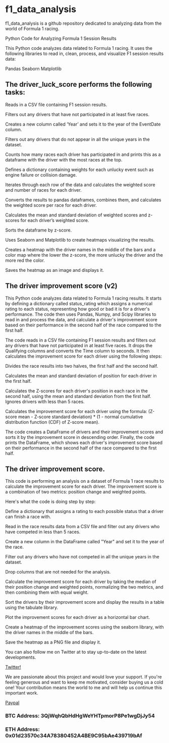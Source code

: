 # f1_data_analysis

f1_data_analysis is a github repository dedicated to analyzing data from the world of Formula 1 racing. 

Python Code for Analyzing Formula 1 Session Results

This Python code analyzes data related to Formula 1 racing. It uses the following libraries to read in, clean, process, and visualize F1 session results data:

Pandas
Seaborn
Matplotlib

## The driver_luck_score performs the following tasks:

Reads in a CSV file containing F1 session results.

Filters out any drivers that have not participated in at least five races.

Creates a new column called ‘Year’ and sets it to the year of the EventDate column.

Filters out any drivers that do not appear in all the unique years in the dataset.

Counts how many races each driver has participated in and prints this as a dataframe with the driver with the most races at the top.

Defines a dictionary containing weights for each unlucky event such as engine failure or collision damage.

Iterates through each row of the data and calculates the weighted score and number of races for each driver.

Converts the results to pandas dataframes, combines them, and calculates the weighted score per race for each driver.

Calculates the mean and standard deviation of weighted scores and z-scores for each driver’s weighted score.

Sorts the dataframe by z-score.

Uses Seaborn and Matplotlib to create heatmaps visualizing the results.

Creates a heatmap with the driver names in the middle of the bars and a color map where the lower the z-score, the more unlucky the driver and the more red the color.

Saves the heatmap as an image and displays it.

## The driver improvement score (v2)

This Python code analyzes data related to Formula 1 racing results. It starts by defining a dictionary called status_rating which assigns a numerical rating to each status, representing how good or bad it is for a driver's performance. The code then uses Pandas, Numpy, and Scipy libraries to read in and process the data, and calculate a driver's improvement score based on their performance in the second half of the race compared to the first half.

The code reads in a CSV file containing F1 session results and filters out any drivers that have not participated in at least five races. It drops the Qualifying columns and converts the Time column to seconds. It then calculates the improvement score for each driver using the following steps:

Divides the race results into two halves, the first half and the second half.

Calculates the mean and standard deviation of position for each driver in the first half.

Calculates the Z-scores for each driver's position in each race in the second half, using the mean and standard deviation from the first half.
Ignores drivers with less than 5 races.

Calculates the improvement score for each driver using the formula: (Z-score mean - Z-score standard deviation) * (1 - normal cumulative distribution function (CDF) of Z-score mean).

The code creates a DataFrame of drivers and their improvement scores and sorts it by the improvement score in descending order. Finally, the code prints the DataFrame, which shows each driver's improvement score based on their performance in the second half of the race compared to the first half.

## The driver improvement score. 

This code is performing an analysis on a dataset of Formula 1 race results to calculate the improvement score for each driver. The improvement score is a combination of two metrics: position change and weighted points.

Here's what the code is doing step by step:

Define a dictionary that assigns a rating to each possible status that a driver can finish a race with.

Read in the race results data from a CSV file and filter out any drivers who have competed in less than 5 races.

Create a new column in the DataFrame called "Year" and set it to the year of the race.

Filter out any drivers who have not competed in all the unique years in the dataset.

Drop columns that are not needed for the analysis.

Calculate the improvement score for each driver by taking the median of their position change and weighted points, normalizing the two metrics, and then combining them with equal weight.

Sort the drivers by their improvement score and display the results in a table using the tabulate library.

Plot the improvement scores for each driver as a horizontal bar chart.

Create a heatmap of the improvement scores using the seaborn library, with the driver names in the middle of the bars.

Save the heatmap as a PNG file and display it.

You can also follow me on Twitter at to stay up-to-date on the latest developments.

[Twitter!]( https://twitter.com/James12396379)

We are passionate about this project and would love your support. If you're feeling generous and want to keep me motivated, consider buying us a cold one! Your contribution means the world to me and will help us continue this important work.

[Paypal](https://www.paypal.com/cgi-bin/webscr?cmd=_s-xclick&hosted_button_id=EV8XUGXX76UXQ&source=url)

### BTC Address: 3QjWqhQbHdHgWeYHTpmorP8Pe1wgDjJy54

### ETH Address: 0x01d23570c34A78380452A4BE9C95bAe439719bAf
